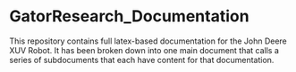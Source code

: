# GatorResearch_Documentation
This repository contains full latex-based documentation for the John Deere XUV Robot. It has been broken down into one main document that calls a series of subdocuments that each have content for that documentation.
